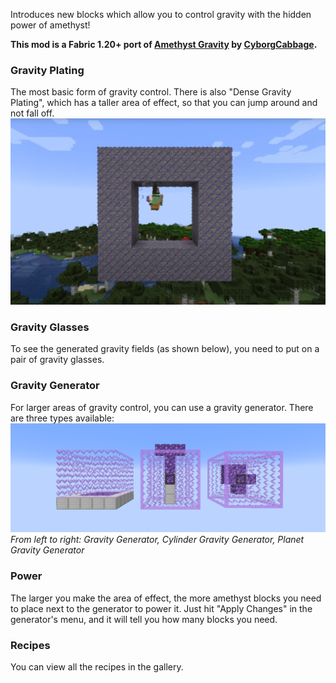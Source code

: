 Introduces new blocks which allow you to control gravity with the hidden power of amethyst!

**This mod is a Fabric 1.20+ port of [Amethyst Gravity](https://modrinth.com/mod/amethyst-gravity)
by [CyborgCabbage](https://github.com/CyborgCabbage).**

### Gravity Plating

The most basic form of gravity control. There is also "Dense Gravity Plating", which has a taller area of effect, 
so that you can jump around and not fall off.
![Plating](img/plating.png)

### Gravity Glasses

To see the generated gravity fields (as shown below), you need to put on a pair of gravity glasses.

### Gravity Generator

For larger areas of gravity control, you can use a gravity generator. There are three types available: 
![Generators](img/generators.png)
*From left to right: Gravity Generator, Cylinder Gravity Generator, Planet Gravity Generator*

### Power

The larger you make the area of effect, the more amethyst blocks you need to place next to the generator to power it. 
Just hit "Apply Changes" in the generator's menu, and it will tell you how many blocks you need.

### Recipes

You can view all the recipes in the gallery.